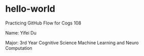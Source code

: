 # hello-world
Practicing GitHub Flow for Cogs 108

Name: Yifei Du

Major: 3rd Year Cognitive Science Machine Learning and Neuro Computation
